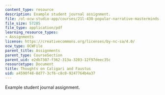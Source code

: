 ```yaml
---
content_type: resource
description: Example student journal assignment.
file: /ol-ocw-studio-app/courses/21l-430-popular-narrative-masterminds-fall-2004/a4590f488d773cf6c8c09247764b4a37_MIT21L_430F04_caligari.pdf
file_size: 57285
file_type: application/pdf
learning_resource_types:
- Assignments
license: https://creativecommons.org/licenses/by-nc-sa/4.0/
ocw_type: OCWFile
parent_title: Assignments
parent_type: CourseSection
parent_uid: e2db7307-f362-313a-3203-12f97deec35c
resourcetype: Document
title: Thoughts on Caligari and Faustus
uid: a4590f48-8d77-3cf6-c8c0-9247764b4a37
---
```

Example student journal assignment.